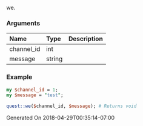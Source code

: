 we.
### Arguments
**Name**|**Type**|**Description**
:---|:---|:---
channel_id|int|
message|string|

### Example

```perl
my $channel_id = 1;
my $message = "test";

quest::we($channel_id, $message); # Returns void
```


Generated On 2018-04-29T00:35:14-07:00